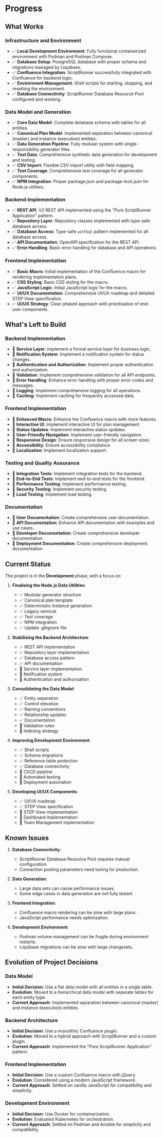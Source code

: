 # Progress

## What Works

### Infrastructure and Environment

- ✅ **Local Development Environment**: Fully functional containerized environment with Podman and Podman Compose.
- ✅ **Database Setup**: PostgreSQL database with proper schema and migrations managed by Liquibase.
- ✅ **Confluence Integration**: ScriptRunner successfully integrated with Confluence for backend logic.
- ✅ **Environment Management**: Shell scripts for starting, stopping, and resetting the environment.
- ✅ **Database Connectivity**: ScriptRunner Database Resource Pool configured and working.

### Data Model and Generation

- ✅ **Core Data Model**: Complete database schema with tables for all entities.
- ✅ **Canonical Plan Model**: Implemented separation between canonical (master) and instance (execution) entities.
- ✅ **Data Generation Pipeline**: Fully modular system with single-responsibility generator files.
- ✅ **Test Data**: Comprehensive synthetic data generation for development and testing.
- ✅ **CSV Import**: Flexible CSV import utility with field mapping.
- ✅ **Test Coverage**: Comprehensive test coverage for all generator components.
- ✅ **NPM Integration**: Proper package.json and package-lock.json for Node.js utilities.

### Backend Implementation

- ✅ **REST API**: V2 REST API implemented using the "Pure ScriptRunner Application" pattern.
- ✅ **Repository Layer**: Repository classes implemented with type-safe database access.
- ✅ **Database Access**: Type-safe `withSql` pattern implemented for all database access.
- ✅ **API Documentation**: OpenAPI specification for the REST API.
- ✅ **Error Handling**: Basic error handling for database and API operations.

### Frontend Implementation

- ✅ **Basic Macro**: Initial implementation of the Confluence macro for rendering implementation plans.
- ✅ **CSS Styling**: Basic CSS styling for the macro.
- ✅ **JavaScript Logic**: Initial JavaScript logic for the macro.
- ✅ **UI/UX Documentation**: Comprehensive UI/UX roadmap and detailed STEP View specification.
- ✅ **UI/UX Strategy**: Clear phased approach with prioritisation of end-user components.

## What's Left to Build

### Backend Implementation

- 🔲 **Service Layer**: Implement a formal service layer for business logic.
- 🔲 **Notification System**: Implement a notification system for status changes.
- 🔲 **Authentication and Authorization**: Implement proper authentication and authorization.
- 🔲 **Validation**: Implement comprehensive validation for all API endpoints.
- 🔲 **Error Handling**: Enhance error handling with proper error codes and messages.
- 🔲 **Logging**: Implement comprehensive logging for all operations.
- 🔲 **Caching**: Implement caching for frequently accessed data.

### Frontend Implementation

- 🔲 **Enhanced Macro**: Enhance the Confluence macro with more features.
- 🔲 **Interactive UI**: Implement interactive UI for plan management.
- 🔲 **Status Updates**: Implement interactive status updates.
- 🔲 **User-Friendly Navigation**: Implement user-friendly navigation.
- 🔲 **Responsive Design**: Ensure responsive design for all screen sizes.
- 🔲 **Accessibility**: Ensure accessibility compliance.
- 🔲 **Localization**: Implement localization support.

### Testing and Quality Assurance

- 🔲 **Integration Tests**: Implement integration tests for the backend.
- 🔲 **End-to-End Tests**: Implement end-to-end tests for the frontend.
- 🔲 **Performance Testing**: Implement performance testing.
- 🔲 **Security Testing**: Implement security testing.
- 🔲 **Load Testing**: Implement load testing.

### Documentation

- 🔲 **User Documentation**: Create comprehensive user documentation.
- 🔲 **API Documentation**: Enhance API documentation with examples and use cases.
- 🔲 **Developer Documentation**: Create comprehensive developer documentation.
- 🔲 **Deployment Documentation**: Create comprehensive deployment documentation.

## Current Status

The project is in the **Development** phase, with a focus on:

1. **Finalising the Node.js Data Utilities**:
   - ✅ Modular generator structure
   - ✅ Canonical plan template
   - ✅ Deterministic instance generation
   - ✅ Legacy removal
   - ✅ Test coverage
   - ✅ NPM integration
   - ✅ Update .gitignore file

2. **Stabilising the Backend Architecture**:
   - ✅ REST API implementation
   - ✅ Repository layer implementation
   - ✅ Database access pattern
   - ✅ API documentation
   - 🔲 Service layer implementation
   - 🔲 Notification system
   - 🔲 Authentication and authorisation

3. **Consolidating the Data Model**:
   - ✅ Entity separation
   - ✅ Control elevation
   - ✅ Naming conventions
   - ✅ Relationship updates
   - ✅ Documentation
   - 🔲 Validation rules
   - 🔲 Indexing strategy

4. **Improving Development Environment**:
   - ✅ Shell scripts
   - ✅ Schema migrations
   - ✅ Reference table protection
   - ✅ Database connectivity
   - 🔲 CI/CD pipeline
   - 🔲 Automated testing
   - 🔲 Deployment automation

5. **Developing UI/UX Components**:
   - ✅ UI/UX roadmap
   - ✅ STEP View specification
   - 🔲 STEP View implementation
   - 🔲 Dashboard implementation
   - 🔲 Team Management implementation

## Known Issues

1. **Database Connectivity**:
   - ScriptRunner Database Resource Pool requires manual configuration.
   - Connection pooling parameters need tuning for production.

2. **Data Generation**:
   - Large data sets can cause performance issues.
   - Some edge cases in data generation are not fully tested.

3. **Frontend Integration**:
   - Confluence macro rendering can be slow with large plans.
   - JavaScript performance needs optimization.

4. **Development Environment**:
   - Podman volume management can be fragile during environment restarts.
   - Liquibase migrations can be slow with large changesets.

## Evolution of Project Decisions

### Data Model

- **Initial Decision**: Use a flat data model with all entities in a single table.
- **Evolution**: Moved to a hierarchical data model with separate tables for each entity type.
- **Current Approach**: Implemented separation between canonical (master) and instance (execution) entities.

### Backend Architecture

- **Initial Decision**: Use a monolithic Confluence plugin.
- **Evolution**: Moved to a hybrid approach with ScriptRunner and a custom plugin.
- **Current Approach**: Implemented the "Pure ScriptRunner Application" pattern.

### Frontend Implementation

- **Initial Decision**: Use a custom Confluence macro with jQuery.
- **Evolution**: Considered using a modern JavaScript framework.
- **Current Approach**: Settled on vanilla JavaScript for compatibility and simplicity.

### Development Environment

- **Initial Decision**: Use Docker for containerization.
- **Evolution**: Evaluated Kubernetes for orchestration.
- **Current Approach**: Settled on Podman and Ansible for simplicity and compatibility.
